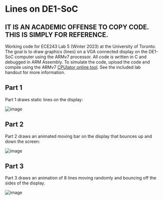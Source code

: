 # Lines on DE1-SoC
## IT IS AN ACADEMIC OFFENSE TO COPY CODE. THIS IS SIMPLY FOR REFERENCE.
Working code for ECE243 Lab 5 (Winter 2023) at the University of Toronto. The goal is to draw graphics (lines) on a VGA connected display on the DE1-SoC computer using the ARMv7 processor. All code is written in C and debugged in ARM Assembly. To simulate the code, upload the code and compile using the ARMv7 [CPUlator online tool](https://cpulator.01xz.net/?sys=arm-de1soc "CPUlator"). See the included lab handout for more information.

## Part 1
Part 1 draws static lines on the display:

![image](https://user-images.githubusercontent.com/105998663/221725972-53d43127-90b1-4e20-b909-8a4146086e56.png)

## Part 2
Part 2 draws an animated moving bar on the display that bounces up and down the screen:

![image](https://user-images.githubusercontent.com/105998663/221726478-92940dfd-1588-40d5-9976-563a5b21b308.png)

## Part 3
Part 3 draws an animation of 8 lines moving randomly and bouncing off the sides of the display.

![image](https://user-images.githubusercontent.com/105998663/221726552-3533a60e-4a42-4a79-992a-115fe8439dec.png)
